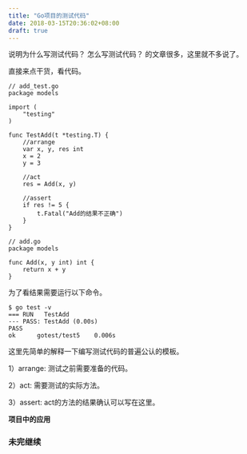 ```yaml
---
title: "Go项目的测试代码"
date: 2018-03-15T20:36:02+08:00
draft: true
---
```


说明为什么写测试代码？ 怎么写测试代码？ 的文章很多，这里就不多说了。

直接来点干货，看代码。

```
// add_test.go
package models

import (
	"testing"
)

func TestAdd(t *testing.T) {
	//arrange
	var x, y, res int
	x = 2
	y = 3

	//act
	res = Add(x, y)

	//assert
	if res != 5 {
		t.Fatal("Add的结果不正确")
	}
}
```

```
// add.go
package models

func Add(x, y int) int {
	return x + y
}
``` 

为了看结果需要运行以下命令。

```
$ go test -v
=== RUN   TestAdd
--- PASS: TestAdd (0.00s)
PASS
ok      gotest/test5    0.006s
```

这里先简单的解释一下编写测试代码的普遍公认的模板。

1）arrange: 测试之前需要准备的代码。

2）act: 需要测试的实际方法。

3）assert: act的方法的结果确认可以写在这里。



**项目中的应用**

### 未完继续
